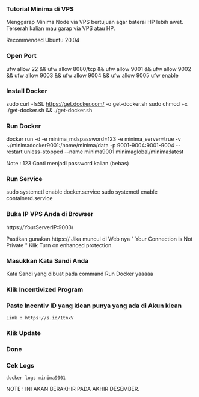 ### Tutorial Minima di VPS
   Menggarap Minima Node via VPS bertujuan agar baterai HP lebih awet.
   Terserah kalian mau garap via VPS atau HP.

   Recommended Ubuntu 20.04

### Open Port
   ufw allow 22 && ufw allow 8080/tcp &&
   ufw allow 9001 && ufw allow 9002 && ufw
   allow 9003 && ufw allow 9004 && ufw
   allow 9005
   ufw enable

### Install Docker
   sudo curl -fsSL https://get.docker.com/ -o get-docker.sh sudo chmod +x 
./get-docker.sh && ./get-docker.sh

### Run Docker
   docker run -d -e minima_mdspassword=123 -e minima_server=true -v 
   ~/minimadocker9001:/home/minima/data -p 9001-9004:9001-9004 --restart 
   unless-stopped --name minima9001 minimaglobal/minima:latest

  Note : 123 Ganti menjadi password kalian (bebas)

### Run Service
   sudo systemctl enable docker.service
   sudo systemctl enable containerd.service

### Buka IP VPS Anda di Browser
   https://YourServerIP:9003/
  
  Pastikan gunakan https:// 
  Jika muncul di Web nya " Your Connection is Not Private " Klik
  Turn on enhanced protection.

### Masukkan Kata Sandi Anda
   Kata Sandi yang dibuat pada command Run Docker yaaaaa

### Klik Incentivized Program

### Paste Incentiv ID yang klean punya yang ada di Akun klean

    Link : https://s.id/1tnxV

### Klik Update

### Done


### Cek Logs
    docker logs minima9001


NOTE : INI AKAN BERAKHIR PADA AKHIR DESEMBER.
